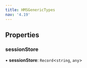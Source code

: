 ```yaml
---
title: HMSGenericTypes
nav: '4.19'
---
```


## Properties

### sessionStore

• **sessionStore**: `Record`<`string`, `any`\>
